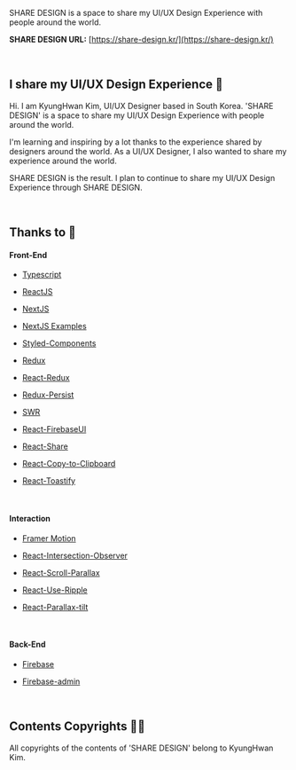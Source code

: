 SHARE DESIGN is a space to share my UI/UX Design Experience with people around the world.

**SHARE DESIGN URL:**
[https://share-design.kr/](https://share-design.kr/)

<br/>

## I share my UI/UX Design Experience 🙌

Hi. I am KyungHwan Kim, UI/UX Designer based in South Korea. 'SHARE DESIGN' is a space to share my UI/UX Design Experience with people around the world.

I'm learning and inspiring by a lot thanks to the experience shared by designers around the world. As a UI/UX Designer, I also wanted to share my experience around the world.

SHARE DESIGN is the result. I plan to continue to share my UI/UX Design Experience through SHARE DESIGN.

<br/>

## Thanks to 🙏

#### Front-End

- [Typescript](https://www.typescriptlang.org/)

- [ReactJS](https://reactjs.org/)

- [NextJS](https://nextjs.org/)

- [NextJS Examples](https://github.com/vercel/next.js/tree/canary/examples)

- [Styled-Components](https://github.com/styled-components/styled-components)

- [Redux](https://github.com/reduxjs/redux)

- [React-Redux](https://github.com/reduxjs/react-redux)

- [Redux-Persist](https://github.com/rt2zz/redux-persist)

- [SWR](https://github.com/vercel/swr)

- [React-FirebaseUI](https://github.com/firebase/firebaseui-web)

- [React-Share](https://github.com/nygardk/react-share)

- [React-Copy-to-Clipboard](https://github.com/nkbt/react-copy-to-clipboard)

- [React-Toastify](https://github.com/fkhadra/react-toastify)

<br/>

#### Interaction

- [Framer Motion](https://github.com/framer/motion)

- [React-Intersection-Observer](https://github.com/thebuilder/react-intersection-observer)

- [React-Scroll-Parallax](https://github.com/jscottsmith/react-scroll-parallax)

- [React-Use-Ripple](https://www.npmjs.com/package/react-use-ripple)

- [React-Parallax-tilt](https://github.com/mkosir/react-parallax-tilt)

<br/>

#### Back-End

- [Firebase](https://github.com/firebase/firebase-js-sdk)

- [Firebase-admin](https://github.com/firebase/firebase-admin-node)

<br/>

## Contents Copyrights 👨‍⚖️

All copyrights of the contents of 'SHARE DESIGN' belong to KyungHwan Kim.

<!-- #### Lecture

- [Ellie's Dream Coding](https://www.youtube.com/channel/UC_4u-bXaba7yrRz_6x6kb_w)

- [The Net Ninja's Framer Motion Tutorial](https://www.youtube.com/playlist?list=PL4cUxeGkcC9iHDnQfTHEVVceOEBsOf07i)

- [Maksim Ivanov's HTML Canvas in ReactJS Tutorial ](https://www.youtube.com/watch?v=FLESHMJ-bI0) -->
